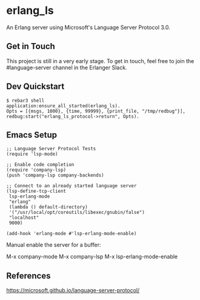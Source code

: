 erlang_ls
=====

An Erlang server using Microsoft's Language Server Protocol 3.0.

Get in Touch
----

This project is still in a very early stage. To get
in touch, feel free to join the #language-server channel in the
Erlanger Slack.

Dev Quickstart
-----

    $ rebar3 shell
    application:ensure_all_started(erlang_ls).
    Opts = [{msgs, 1000}, {time, 99999}, {print_file, "/tmp/redbug"}],
    redbug:start("erlang_ls_protocol->return", Opts).

Emacs Setup
-----

    ;; Language Server Protocol Tests
    (require 'lsp-mode)

    ;; Enable code completion
    (require 'company-lsp)
    (push 'company-lsp company-backends)

    ;; Connect to an already started language server
    (lsp-define-tcp-client
     lsp-erlang-mode
     "erlang"
     (lambda () default-directory)
     '("/usr/local/opt/coreutils/libexec/gnubin/false")
     "localhost"
     9000)

    (add-hook 'erlang-mode #'lsp-erlang-mode-enable)

Manual enable the server for a buffer:

M-x company-mode
M-x company-lsp
M-x lsp-erlang-mode-enable

References
-----

https://microsoft.github.io/language-server-protocol/
